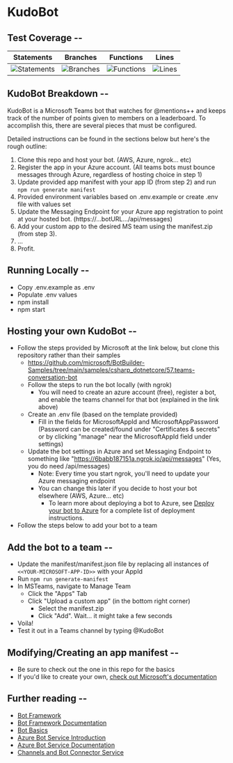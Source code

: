 # KudoBot

## Test Coverage --

| Statements                                                            | Branches                                                         | Functions                                                            | Lines                                                           |
| --------------------------------------------------------------------- | ---------------------------------------------------------------- | -------------------------------------------------------------------- | --------------------------------------------------------------- |
| ![Statements](https://img.shields.io/badge/Coverage-75.13%25-red.svg) | ![Branches](https://img.shields.io/badge/Coverage-74%25-red.svg) | ![Functions](https://img.shields.io/badge/Coverage-76.36%25-red.svg) | ![Lines](https://img.shields.io/badge/Coverage-76.5%25-red.svg) |

## KudoBot Breakdown --

KudoBot is a Microsoft Teams bot that watches for @mentions++ and keeps track of the number of points given to members on a leaderboard.
To accomplish this, there are several pieces that must be configured.

Detailed instructions can be found in the sections below but here's the rough outline:

1. Clone this repo and host your bot. (AWS, Azure, ngrok... etc)
2. Register the app in your Azure account. (All teams bots must bounce messages through Azure, regardless of hosting choice in step 1)
3. Update provided app manifest with your app ID (from step 2) and run `npm run generate manifest`
4. Provided environment variables based on .env.example or create .env file with values set
5. Update the Messaging Endpoint for your Azure app registration to point at your hosted bot. (https://...botURL.../api/messages)
6. Add your custom app to the desired MS team using the manifest.zip (from step 3).
7. ...
8. Profit.

## Running Locally --

- Copy .env.example as .env
- Populate .env values
- npm install
- npm start

## Hosting your own KudoBot --

- Follow the steps provided by Microsoft at the link below, but clone this repository rather than their samples
  - https://github.com/microsoft/BotBuilder-Samples/tree/main/samples/csharp_dotnetcore/57.teams-conversation-bot
  - Follow the steps to run the bot locally (with ngrok)
    - You will need to create an azure account (free), register a bot, and enable the teams channel for that bot (explained in the link above)
  - Create an .env file (based on the template provided)
    - Fill in the fields for MicrosoftAppId and MicrosoftAppPassword (Password can be created/found under "Certificates & secrets" or by clicking "manage" near the MicrosoftAppId field under settings)
  - Update the bot settings in Azure and set Messaging Endpoint to something like "https://6babb187151a.ngrok.io/api/messages" (Yes, you do need /api/messages)
    - Note: Every time you start ngrok, you'll need to update your Azure messaging endpoint
    - You can change this later if you decide to host your bot elsewhere (AWS, Azure... etc)
      - To learn more about deploying a bot to Azure, see [Deploy your bot to Azure](https://aka.ms/azuredeployment) for a complete list of deployment instructions.
- Follow the steps below to add your bot to a team

## Add the bot to a team --

- Update the manifest/manifest.json file by replacing all instances of `<<YOUR-MICROSOFT-APP-ID>>` with your AppId
- Run `npm run generate-manifest`
- In MSTeams, navigate to Manage Team
  - Click the "Apps" Tab
  - Click "Upload a custom app" (in the bottom right corner)
    - Select the manifest.zip
    - Click "Add". Wait... it might take a few seconds
- Voila!
- Test it out in a Teams channel by typing @KudoBot

## Modifying/Creating an app manifest --

- Be sure to check out the one in this repo for the basics
- If you'd like to create your own, [check out Microsoft's documentation](https://docs.microsoft.com/en-us/microsoftteams/platform/concepts/build-and-test/apps-package)

## Further reading --

- [Bot Framework](https://dev.botframework.com)
- [Bot Framework Documentation](https://docs.botframework.com)
- [Bot Basics](https://docs.microsoft.com/azure/bot-service/bot-builder-basics?view=azure-bot-service-4.0)
- [Azure Bot Service Introduction](https://docs.microsoft.com/azure/bot-service/bot-service-overview-introduction?view=azure-bot-service-4.0)
- [Azure Bot Service Documentation](https://docs.microsoft.com/azure/bot-service/?view=azure-bot-service-4.0)
- [Channels and Bot Connector Service](https://docs.microsoft.com/en-us/azure/bot-service/bot-concepts?view=azure-bot-service-4.0)

